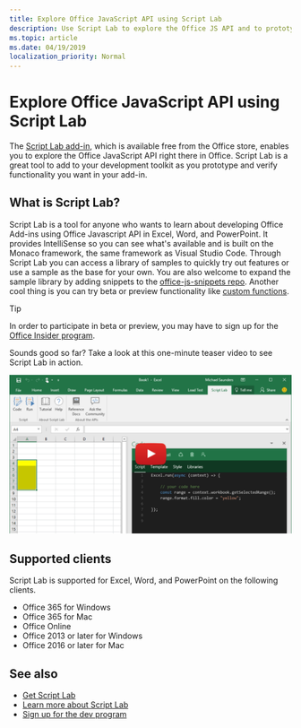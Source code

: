 ```yaml
---
title: Explore Office JavaScript API using Script Lab
description: Use Script Lab to explore the Office JS API and to prototype functionality.
ms.topic: article
ms.date: 04/19/2019
localization_priority: Normal
---
```


# Explore Office JavaScript API using Script Lab

The [Script Lab add-in](https://store.office.com/app.aspx?assetid=WA104380862), which is available free from the Office store, enables you to explore the Office JavaScript API right there in Office. Script Lab is a great tool to add to your development toolkit as you prototype and verify functionality you want in your add-in.

## What is Script Lab?

Script Lab is a tool for anyone who wants to learn about developing Office Add-ins using Office Javascript API in Excel, Word, and PowerPoint. It provides IntelliSense so you can see what's available and is built on the Monaco framework, the same framework as Visual Studio Code. Through Script Lab you can access a library of samples to quickly try out features or use a sample as the base for your own. You are also welcome to expand the sample library by adding snippets to the [office-js-snippets repo](https://github.com/OfficeDev/office-js-snippets#office-js-snippets). Another cool thing is you can try beta or preview functionality like [custom functions](/office/dev/add-ins/excel/custom-functions-overview).

> [!TIP]
> In order to participate in beta or preview, you may have to sign up for the [Office Insider program](https://products.office.com/office-insider).

Sounds good so far? Take a look at this one-minute teaser video to see Script Lab in action.

[![Teaser video showing Script Lab being used in Excel, Word, and PowerPoint Online.](../images/screenshot-wide-youtube.png 'Script Lab teaser video')](https://aka.ms/scriptlabvideo)

## Supported clients

Script Lab is supported for Excel, Word, and PowerPoint on the following clients.

- Office 365 for Windows
- Office 365 for Mac
- Office Online
- Office 2013 or later for Windows
- Office 2016 or later for Mac

## See also

- [Get Script Lab](https://store.office.com/app.aspx?assetid=WA104380862)
- [Learn more about Script Lab](https://github.com/OfficeDev/script-lab#script-lab-a-microsoft-garage-project)
- [Sign up for the dev program](https://developer.microsoft.com/office/dev-program)